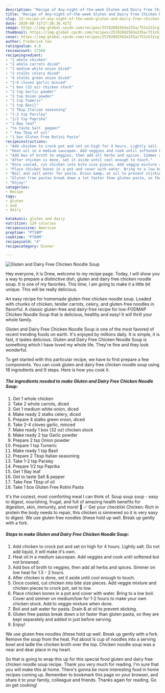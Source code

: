 ```yaml
---
description: "Recipe of Any-night-of-the-week Gluten and Dairy Free Chicken Noodle Soup"
title: "Recipe of Any-night-of-the-week Gluten and Dairy Free Chicken Noodle Soup"
slug: 13-recipe-of-any-night-of-the-week-gluten-and-dairy-free-chicken-noodle-soup
date: 2020-08-31T17:38:36.417Z
image: https://img-global.cpcdn.com/recipes/25702892563e235a/751x532cq70/gluten-and-dairy-free-chicken-noodle-soup-recipe-main-photo.jpg
thumbnail: https://img-global.cpcdn.com/recipes/25702892563e235a/751x532cq70/gluten-and-dairy-free-chicken-noodle-soup-recipe-main-photo.jpg
cover: https://img-global.cpcdn.com/recipes/25702892563e235a/751x532cq70/gluten-and-dairy-free-chicken-noodle-soup-recipe-main-photo.jpg
author: Frederick Cox
ratingvalue: 4.8
reviewcount: 27169
recipeingredient:
- "1 whole chicken"
- "2 whole carrots diced"
- "1 medium white onion diced"
- "2 stalks celery diced"
- "4 stalks green onion diced"
- "2-4 cloves garlic minced"
- "1 box (32 oz) chicken stock"
- "2 tsp Garlic powder"
- "2 tsp Onion powder"
- "1 tsp Tumeric"
- "1 tsp Basil"
- "2 Tbsp Italian seasoning"
- "1-2 tsp Parsley"
- "1/2 tsp Paprika"
- "1 Bay leaf"
- "to taste Salt  pepper"
- " Few Tbsp of oil"
- "1 box Gluten Free Rotini Pasta"
recipeinstructions:
- "Add chicken to crock pot and set on high for 4 hours. Lightly salt. Do not add liquid, it will make it&#39;s own."
- "Heat oil in a medium saucepan. Add veggies and cook until softened but not browned."
- "Add box of broth to veggies, then add all herbs and spices. Simmer on low heat for 1.5 - 2 hours."
- "After chicken is done, set it aside until cool enough to touch."
- "Once cooled, cut chicken into bite size pieces. Add veggie mixture and chicken pieces to crock pot, set to low."
- "Place chicken bones in a pot and cover with water. Bring to a low boil. Cover and simmer on medium/low for 1-2 hours to make your own chicken stock. Add to veggie mixture when done."
- "Boil and salt water for pasta. Drain &amp; at oil to prevent sticking."
- "Gluten free pastas break down a lot faster than gluten pasta, so they are kept separately and added in just before serving."
- "Enjoy!"
categories:
- Recipe
tags:
- gluten
- and
- dairy

katakunci: gluten and dairy 
nutrition: 124 calories
recipecuisine: American
preptime: "PT18M"
cooktime: "PT60M"
recipeyield: "4"
recipecategory: Dinner

---
```



![Gluten and Dairy Free Chicken Noodle Soup](https://img-global.cpcdn.com/recipes/25702892563e235a/751x532cq70/gluten-and-dairy-free-chicken-noodle-soup-recipe-main-photo.jpg)

Hey everyone, it is Drew, welcome to my recipe page. Today, I will show you a way to prepare a distinctive dish, gluten and dairy free chicken noodle soup. It is one of my favorites. This time, I am going to make it a little bit unique. This will be really delicious.

An easy recipe for homemade gluten-free chicken noodle soup. Loaded with chunks of chicken, tender carrots, celery, and gluten-free noodles in flavorful. A classic gluten-free and dairy-free recipe for low-FODMAP Chicken Noodle Soup that is delicious, healthy and easy! It will thrill your whole family.

Gluten and Dairy Free Chicken Noodle Soup is one of the most favored of recent trending foods on earth. It's enjoyed by millions daily. It is simple, it is fast, it tastes delicious. Gluten and Dairy Free Chicken Noodle Soup is something which I have loved my whole life. They're fine and they look wonderful.


To get started with this particular recipe, we have to first prepare a few components. You can cook gluten and dairy free chicken noodle soup using 18 ingredients and 9 steps. Here is how you cook it.

<!--inarticleads1-->

##### The ingredients needed to make Gluten and Dairy Free Chicken Noodle Soup:

1. Get 1 whole chicken
1. Take 2 whole carrots, diced
1. Get 1 medium white onion, diced
1. Make ready 2 stalks celery, diced
1. Prepare 4 stalks green onion, diced
1. Take 2-4 cloves garlic, minced
1. Make ready 1 box (32 oz) chicken stock
1. Make ready 2 tsp Garlic powder
1. Prepare 2 tsp Onion powder
1. Prepare 1 tsp Tumeric
1. Make ready 1 tsp Basil
1. Prepare 2 Tbsp Italian seasoning
1. Take 1-2 tsp Parsley
1. Prepare 1/2 tsp Paprika
1. Get 1 Bay leaf
1. Get to taste Salt &amp; pepper
1. Take  Few Tbsp of oil
1. Take 1 box Gluten Free Rotini Pasta


It&#39;s the coziest, most comforting meal I can think of. Soup soup soup - easy to digest, nourishing, frugal, and full of amazing health benefits for digestion, skin, immunity, and more! 🥰 ✅ Get your checklist Chicken: Rich in protein the body needs to repair, this chicken is simmered so it is very easy to digest. We use gluten free noodles (these hold up well. Break up gently with a fork. 

<!--inarticleads2-->

##### Steps to make Gluten and Dairy Free Chicken Noodle Soup:

1. Add chicken to crock pot and set on high for 4 hours. Lightly salt. Do not add liquid, it will make it&#39;s own.
1. Heat oil in a medium saucepan. Add veggies and cook until softened but not browned.
1. Add box of broth to veggies, then add all herbs and spices. Simmer on low heat for 1.5 - 2 hours.
1. After chicken is done, set it aside until cool enough to touch.
1. Once cooled, cut chicken into bite size pieces. Add veggie mixture and chicken pieces to crock pot, set to low.
1. Place chicken bones in a pot and cover with water. Bring to a low boil. Cover and simmer on medium/low for 1-2 hours to make your own chicken stock. Add to veggie mixture when done.
1. Boil and salt water for pasta. Drain &amp; at oil to prevent sticking.
1. Gluten free pastas break down a lot faster than gluten pasta, so they are kept separately and added in just before serving.
1. Enjoy!


We use gluten free noodles (these hold up well. Break up gently with a fork. Remove the soup from the heat. Put about ¼ cup of noodles into a serving bowl and ladle the chicken broth over the top. Chicken noodle soup was a near and dear place in my heart. 

So that is going to wrap this up for this special food gluten and dairy free chicken noodle soup recipe. Thank you very much for reading. I'm sure that you will make this at home. There's gonna be more interesting food in home recipes coming up. Remember to bookmark this page on your browser, and share it to your family, colleague and friends. Thanks again for reading. Go on get cooking!
